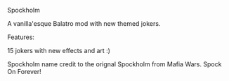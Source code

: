 Spockholm

A vanilla'esque Balatro mod with new themed jokers. 

Features:

15 jokers with new effects and art :)

Spockholm name credit to the orignal Spockholm from Mafia Wars. Spock On Forever!

